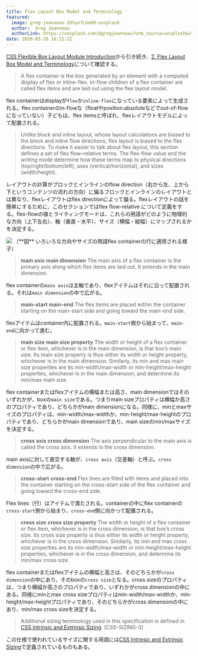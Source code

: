 ```yaml
---
title: Flex Layout Box Model and Terminology
featured:
  image: greg-jeanneau-ZUSyn7L6o68-unsplash
  author:  Greg Jeanneau
  authorLink: https://unsplash.com/@gregjeanneau?utm_source=unsplash&utm_medium=referral&utm_content=creditCopyText
date: 2020-03-20 16:21:22
---
```

[CSS Flexible Box Layout Module Introduction](https://memolog.org/2020/css-flexible-box-layout-module-introduction.html)から引き続き、[2. Flex Layout Box Model and Terminology](https://www.w3.org/TR/css-flexbox-1/#box-model)について確認する。<!-- more -->

>A flex container is the box generated by an element with a computed display of flex or inline-flex. In-flow children of a flex container are called flex items and are laid out using the flex layout model.

flex containerはdisplayが`flex`か`inline-flex`になっている要素によって生成される。flex containerのin-flowな（floatやposition:absoluteなどでout-of-flowになっていない）子どもは、flex itemsと呼ばれ、flexレイアウトモデルによって配置される。

>Unlike block and inline layout, whose layout calculations are biased to the block and inline flow directions, flex layout is biased to the flex directions. To make it easier to talk about flex layout, this section defines a set of flex flow–relative terms. The flex-flow value and the writing mode determine how these terms map to physical directions (top/right/bottom/left), axes (vertical/horizontal), and sizes (width/height).

レイアウトの計算がブロックとインラインのflow direction（右から左、上から下というコンテンツの流れの方向）に偏るブロックとインラインのレイアウトとは異なり、flexレイアウトはflex directionによって偏る。flexレイアウトの話を簡単にするために、このセクションではflex flow-relative について定義をする。flex-flowの値とライティングモードは、これらの用語がどのように物理的な方向（上下左右）、軸（垂直・水平）、サイズ（横幅・縦幅）にマップされるかを決定する。

<img src="../../assets/images/flex-direction-terms.svg" />
（**図** いろいろな方向やサイズの用語flex containerの行に適用される様子）

>**main axis**
**main dimension**
The main axis of a flex container is the primary axis along which flex items are laid out. It extends in the main dimension.

flex containerの`main axis`は主軸であり、flexアイテムはそれに沿って配置される。それは`main dimension`の中で広がる。

>**main-start**
**main-end**
The flex items are placed within the container starting on the main-start side and going toward the main-end side.

flexアイテムはcontainer内に配置される。`main-start`側から始まって、`main-end`に向かって進む。

>**main size**
**main size property**
The width or height of a flex container or flex item, whichever is in the main dimension, is that box’s main size. Its main size property is thus either its width or height property, whichever is in the main dimension. Similarly, its min and max main size properties are its min-width/max-width or min-height/max-height properties, whichever is in the main dimension, and determine its min/max main size.

flex containerまたはflexアイテムの横幅または高さ、main dimensionではそのいずれかが、boxの`main size`である。つまりmain sizeプロパティは横幅か高さのプロパティであり、どちらかがmain dimensionになる。同様に、minとmaxサイズのプロパティは、min-width/max-widthか、min-height/max-heightのプロパティであり、どちらかがmain dimensionであり、main sizeのmin/maxサイズを決定する。

> **cross axis**
**cross dimension**
The axis perpendicular to the main axis is called the cross axis. It extends in the cross dimension.

main axisに対して直交する軸が、`cross axis`（交差軸）と呼ぶ。`cross dimension`の中で広がる。

> **cross-start**
**cross-end**
Flex lines are filled with items and placed into the container starting on the cross-start side of the flex container and going toward the cross-end side.

Flex lines（行）はアイテムで満たされる。containerの中にflex containerの`cross-start`側から始まり、`cross-end`側に向かって配置される。

> **cross size**
**cross size property**
The width or height of a flex container or flex item, whichever is in the cross dimension, is that box’s cross size. Its cross size property is thus either its width or height property, whichever is in the cross dimension. Similarly, its min and max cross size properties are its min-width/max-width or min-height/max-height properties, whichever is in the cross dimension, and determine its min/max cross size.

flex containerまたはflexアイテムの横幅と高さは、そのどちらかが`cross dimension`の中にあり、そのboxの`cross size`となる。cross sizeのプロパティは、つまり横幅か高さのプロパティであり、いずれかがcross dimensionの中にある。同様にminとmax cross sizeプロパティはmin-width/max-widthか、min-height/max-heightプロパティであり、そのどちらかがcross dimensionの中にあり、min/max cross sizeを決定する。

> Additional sizing terminology used in this specification is defined in [CSS Intrinsic and Extrinsic Sizing](http://www.w3.org/TR/CSS-SIZING-3/). [CSS-SIZING-3]

この仕様で使われているサイズに関する用語には[CSS Intrinsic and Extrinsic Sizing](http://www.w3.org/TR/CSS-SIZING-3/)で定義されているものもある。
